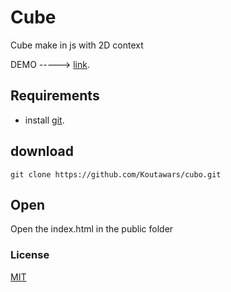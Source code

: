 # Cube
Cube make in js with 2D context

DEMO -----> [link](http://cubo.herokuapp.com/).

## Requirements
* install [git](https://git-scm.com/downloads).
## download
```console
git clone https://github.com/Koutawars/cubo.git
```
## Open
Open the index.html in the public folder 
### License

[MIT](/LICENSE)
